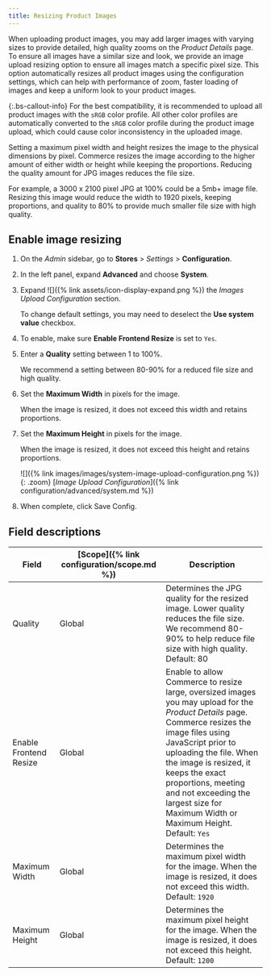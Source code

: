 ```yaml
---
title: Resizing Product Images
---
```


When uploading product images, you may add larger images with varying sizes to provide detailed, high quality zooms on the _Product Details_ page. To ensure all images have a similar size and look, we provide an image upload resizing option to ensure all images match a specific pixel size. This option automatically resizes all product images using the configuration settings, which can help with performance of zoom, faster loading of images and keep a uniform look to your product images.

{:.bs-callout-info}
For the best compatibility, it is recommended to upload all product images with the `sRGB` color profile. All other color profiles are automatically converted to the `sRGB` color profile during the product image upload, which could cause color inconsistency in the uploaded image.

Setting a maximum pixel width and height resizes the image to the physical dimensions by pixel. Commerce resizes the image according to the higher amount of either width or height while keeping the proportions. Reducing the quality amount for JPG images reduces the file size.

For example, a 3000 x 2100 pixel JPG at 100% could be a 5mb+ image file. Resizing this image would reduce the width to 1920 pixels, keeping proportions, and quality to 80% to provide much smaller file size with high quality.

## Enable image resizing

1. On the _Admin_ sidebar, go to **Stores** > _Settings_ > **Configuration**.

1. In the left panel, expand **Advanced** and choose **System**.

1. Expand ![]({% link assets/icon-display-expand.png %}) the _Images Upload Configuration_ section.

    To change default settings, you may need to deselect the **Use system value** checkbox.

1. To enable, make sure **Enable Frontend Resize** is set to `Yes`.

1. Enter a **Quality** setting between 1 to 100%.

      We recommend a setting between 80-90% for a reduced file size and high quality.

1. Set the **Maximum Width** in pixels for the image.

      When the image is resized, it does not exceed this width and retains proportions.

1. Set the **Maximum Height** in pixels for the image.

      When the image is resized, it does not exceed this height and retains proportions.

      ![]({% link images/images/system-image-upload-configuration.png %}){: .zoom}
      [_Image Upload Configuration_]({% link configuration/advanced/system.md %})

1. When complete, click <span class="btn">Save Config</span>.

## Field descriptions

|Field|[Scope]({% link configuration/scope.md %})|Description|
|--- |--- |--- |
|Quality|Global|Determines the JPG quality for the resized image. Lower quality reduces the file size. We recommend 80-90% to help reduce file size with high quality. Default: 80|
|Enable Frontend Resize|Global|Enable to allow Commerce to resize large, oversized images you may upload for the _Product Details_ page. Commerce resizes the image files using JavaScript prior to uploading the file. When the image is resized, it keeps the exact proportions, meeting and not exceeding the largest size for Maximum Width or Maximum Height. Default: `Yes`|
|Maximum Width|Global|Determines the maximum pixel width for the image. When the image is resized, it does not exceed this width. Default: `1920`|
|Maximum Height|Global|Determines the maximum pixel height for the image. When the image is resized, it does not exceed this height. Default: `1200`|
